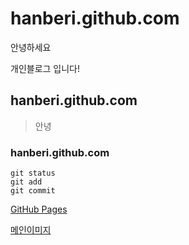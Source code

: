 # hanberi.github.com
안녕하세요 

개인블로그 입니다!
## hanberi.github.com
>안녕
### hanberi.github.com
```
git status
git add
git commit
```
 [GitHub Pages](https://pages.github.com/)

[메인이미지](./img/_1.jpg)
